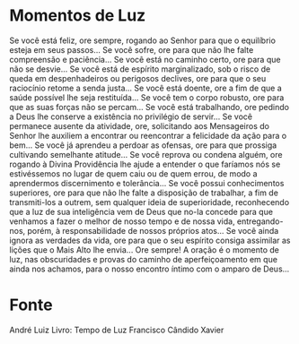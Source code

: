 # Momentos de Luz

Se você está feliz, ore sempre, rogando ao Senhor para que o equilíbrio esteja em seus passos...
Se você sofre, ore para que não lhe falte compreensão e paciência...
Se você está no caminho certo, ore para que não se desvie...
Se você está de espírito marginalizado, sob o risco de queda em despenhadeiros ou perigosos declives, ore para que o seu raciocínio retome a senda justa...
Se você está doente, ore a fim de que a saúde possível lhe seja restituída...
Se você tem o corpo robusto, ore para que as suas forças não se percam...
Se você está trabalhando, ore pedindo a Deus lhe conserve a existência no privilégio de servir...
Se você permanece ausente da atividade, ore, solicitando aos Mensageiros do Senhor lhe auxiliem a encontrar ou reencontrar a felicidade da ação para o bem...
Se você já aprendeu a perdoar as ofensas, ore para que prossiga cultivando semelhante atitude...
Se você reprova ou condena alguém, ore rogando à Divina Providência lhe ajude a entender o que faríamos nós se estivéssemos no lugar de quem caiu ou de quem errou, de modo a aprendermos discernimento e tolerância...
Se você possui conhecimentos superiores, ore para que não lhe falte a disposição de trabalhar, a fim de transmiti-los a outrem, sem qualquer ideia de superioridade, reconhecendo que a luz de sua inteligência vem de Deus que no-la concede para que venhamos a fazer o melhor de nosso tempo e de nossa vida, entregando-nos, porém, à responsabilidade de nossos próprios atos...
Se você ainda ignora as verdades da vida, ore para que o seu espírito consiga assimilar as lições que o Mais Alto lhe envia...
Ore sempre!
A oração é o momento de luz, nas obscuridades e provas do caminho de aperfeiçoamento em que ainda nos achamos, para o nosso encontro íntimo com o amparo de Deus...

# Fonte
André Luiz
Livro: Tempo de Luz
Francisco Cândido Xavier
